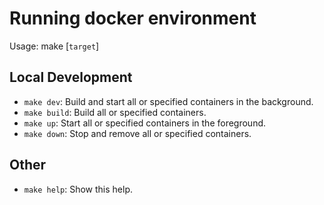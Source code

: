 
# Running docker environment

Usage: make [`target`]

## Local Development

- `make dev`: Build and start all or specified containers in the background.
- `make build`: Build all or specified containers.
- `make up`: Start all or specified containers in the foreground.
- `make down`: Stop and remove all or specified containers.

## Other

- `make help`: Show this help.
